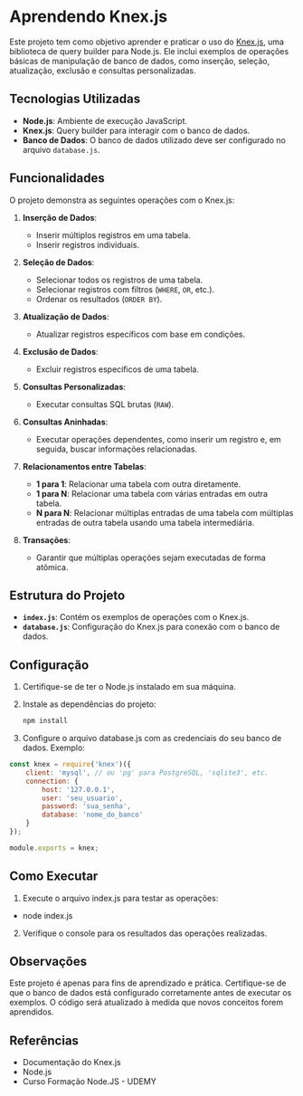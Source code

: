 # Aprendendo Knex.js

Este projeto tem como objetivo aprender e praticar o uso do [Knex.js](http://knexjs.org/), uma biblioteca de query builder para Node.js. Ele inclui exemplos de operações básicas de manipulação de banco de dados, como inserção, seleção, atualização, exclusão e consultas personalizadas.

## Tecnologias Utilizadas

- **Node.js**: Ambiente de execução JavaScript.
- **Knex.js**: Query builder para interagir com o banco de dados.
- **Banco de Dados**: O banco de dados utilizado deve ser configurado no arquivo `database.js`.

## Funcionalidades

O projeto demonstra as seguintes operações com o Knex.js:

1. **Inserção de Dados**:
   - Inserir múltiplos registros em uma tabela.
   - Inserir registros individuais.

2. **Seleção de Dados**:
   - Selecionar todos os registros de uma tabela.
   - Selecionar registros com filtros (`WHERE`, `OR`, etc.).
   - Ordenar os resultados (`ORDER BY`).

3. **Atualização de Dados**:
   - Atualizar registros específicos com base em condições.
     
4. **Exclusão de Dados**:
   - Excluir registros específicos de uma tabela.

5. **Consultas Personalizadas**:
   - Executar consultas SQL brutas (`RAW`).

6. **Consultas Aninhadas**:
   - Executar operações dependentes, como inserir um registro e, em seguida, buscar informações relacionadas.

7. **Relacionamentos entre Tabelas**:
   - **1 para 1**: Relacionar uma tabela com outra diretamente.
   - **1 para N**: Relacionar uma tabela com várias entradas em outra tabela.
   - **N para N**: Relacionar múltiplas entradas de uma tabela com múltiplas entradas de outra tabela usando uma tabela intermediária.

8. **Transações**:
   - Garantir que múltiplas operações sejam executadas de forma atômica.

## Estrutura do Projeto

- **`index.js`**: Contém os exemplos de operações com o Knex.js.
- **`database.js`**: Configuração do Knex.js para conexão com o banco de dados.

## Configuração

1. Certifique-se de ter o Node.js instalado em sua máquina.
2. Instale as dependências do projeto:
   ```bash
   npm install
   ```

3. Configure o arquivo database.js com as credenciais do seu banco de dados. Exemplo:
```javascript
const knex = require('knex')({
    client: 'mysql', // ou 'pg' para PostgreSQL, 'sqlite3', etc.
    connection: {
        host: '127.0.0.1',
        user: 'seu_usuario',
        password: 'sua_senha',
        database: 'nome_do_banco'
    }
});

module.exports = knex;
```

## Como Executar

1. Execute o arquivo index.js para testar as operações:
- node index.js

2. Verifique o console para os resultados das operações realizadas.
   
## Observações
Este projeto é apenas para fins de aprendizado e prática.
Certifique-se de que o banco de dados está configurado corretamente antes de executar os exemplos.
O código será atualizado à medida que novos conceitos forem aprendidos.

## Referências
- Documentação do Knex.js
- Node.js
- Curso Formação Node.JS - UDEMY